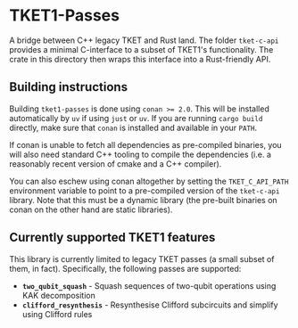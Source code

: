 # TKET1-Passes

A bridge between C++ legacy TKET and Rust land. The folder `tket-c-api`
provides a minimal C-interface to a subset of TKET1's functionality. The
crate in this directory then wraps this interface into a Rust-friendly
API.

## Building instructions

Building `tket1-passes` is done using `conan >= 2.0`. This will be installed
automatically by `uv` if using `just` or `uv`. If you are running `cargo build`
directly, make sure that `conan` is installed and available in your `PATH`.

If conan is unable to fetch all dependencies as pre-compiled binaries, you will
also need standard C++ tooling to compile the dependencies (i.e. a reasonably
recent version of cmake and a C++ compiler).

You can also eschew using conan altogether by setting the `TKET_C_API_PATH`
environment variable to point to a pre-compiled version of the `tket-c-api`
library. Note that this must be a dynamic library (the pre-built binaries on
conan on the other hand are static libraries).

## Currently supported TKET1 features

This library is currently limited to legacy TKET passes (a small subset of them, in fact).
Specifically, the following passes are supported:

- **`two_qubit_squash`** - Squash sequences of two-qubit operations using KAK decomposition
- **`clifford_resynthesis`** - Resynthesise Clifford subcircuits and simplify using Clifford rules
